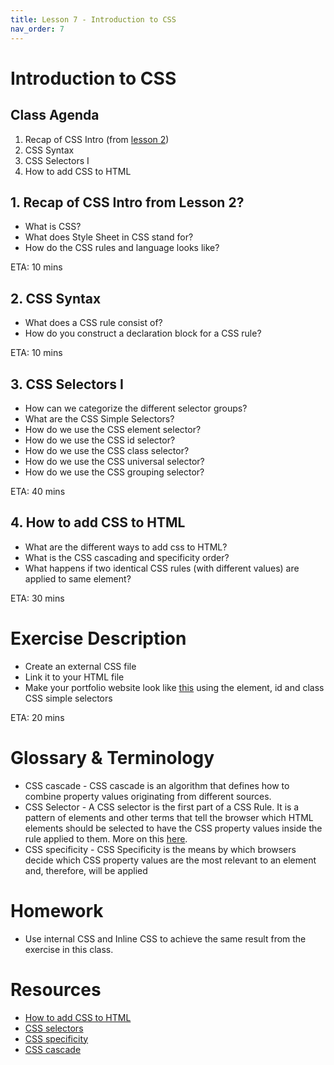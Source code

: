 ```yaml
---
title: Lesson 7 - Introduction to CSS
nav_order: 7
---
```


# Introduction to CSS

## Class Agenda

1. Recap of CSS Intro (from [lesson 2](https://redi-school.github.io/nrw-html-and-css-2021-fall/lesson2/#2-introduction-to-css))
2. CSS Syntax
3. CSS Selectors I
4. How to add CSS to HTML

## 1. Recap of CSS Intro from Lesson 2?

- What is CSS?
- What does Style Sheet in CSS stand for?
- How do the CSS rules and language looks like?

ETA: 10 mins

## 2. CSS Syntax

- What does a CSS rule consist of?
- How do you construct a declaration block for a CSS rule?

ETA: 10 mins

## 3. CSS Selectors I

- How can we categorize the different selector groups?
- What are the CSS Simple Selectors?
- How do we use the CSS element selector?
- How do we use the CSS id selector?
- How do we use the CSS class selector?
- How do we use the CSS universal selector?
- How do we use the CSS grouping selector?

ETA: 40 mins

## 4. How to add CSS to HTML

- What are the different ways to add css to HTML?
- What is the CSS cascading and specificity order?
- What happens if two identical CSS rules (with different values) are applied to same element?

ETA: 30 mins

# Exercise Description

- Create an external CSS file
- Link it to your HTML file
- Make your portfolio website look like [this](./grey-background.png) using the element, id and class CSS simple selectors

ETA: 20 mins

# Glossary & Terminology

- CSS cascade - CSS cascade is an algorithm that defines how to combine property values originating from different sources.
- CSS Selector - A CSS selector is the first part of a CSS Rule. It is a pattern of elements and other terms that tell the browser which HTML elements should be selected to have the CSS property values inside the rule applied to them. More on this [here](https://developer.mozilla.org/en-US/docs/Learn/CSS/Building_blocks/Selectors#what_is_a_selector).
- CSS specificity - CSS Specificity is the means by which browsers decide which CSS property values are the most relevant to an element and, therefore, will be applied

# Homework

- Use internal CSS and Inline CSS to achieve the same result from the exercise in this class.

# Resources

- [How to add CSS to HTML](https://www.w3schools.com/css/css_howto.asp)
- [CSS selectors](https://www.w3schools.com/css/css_selectors.asp)
- [CSS specificity](https://developer.mozilla.org/en-US/docs/Web/CSS/Specificity)
- [CSS cascade](https://developer.mozilla.org/en-US/docs/Web/CSS/Cascade)
